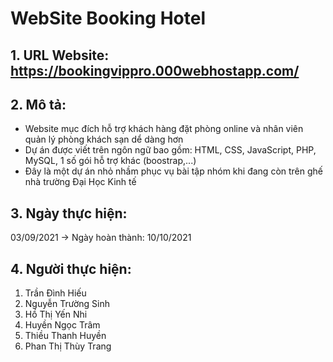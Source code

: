 # WebSite Booking Hotel

## 1. URL Website: https://bookingvippro.000webhostapp.com/
## 2. Mô tả:
- Website mục đích hỗ trợ khách hàng đặt phòng online và nhân viên quản lý phòng khách sạn dể dàng hơn
- Dự án được viết trên ngôn ngữ bao gồm: HTML, CSS, JavaScript, PHP, MySQL, 1 số gói hỗ trợ khác (boostrap,...)
- Đây là một dự án nhỏ nhầm phục vụ bài tập nhóm khi đang còn trên ghế nhà trường Đại Học Kinh tế

## 3. Ngày thực hiện: 
03/09/2021 -> Ngày hoàn thành: 10/10/2021

## 4. Người thực hiện: 
1. Trần Đình Hiếu
2. Nguyễn Trường Sinh
3. Hồ Thị Yến Nhi
4. Huyền Ngọc Trâm
5. Thiều Thanh Huyền
6. Phan Thị Thùy Trang
